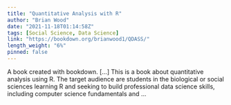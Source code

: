 ```yaml
---
title: "Quantitative Analysis with R"
author: "Brian Wood"
date: "2021-11-18T01:14:58Z"
tags: [Social Science, Data Science]
link: "https://bookdown.org/brianwood1/QDASS/"
length_weight: "6%"
pinned: false
---
```


A book created with bookdown. [...] This is a book about quantitative analysis using R. The target audience are students in the biological or social sciences learning R and seeking to build professional data science skills, including computer science fundamentals and ...
